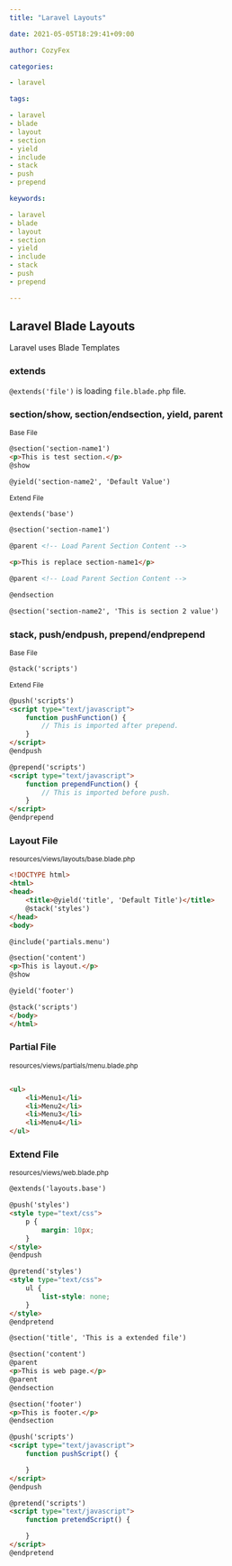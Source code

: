 ```yaml
---
title: "Laravel Layouts"

date: 2021-05-05T18:29:41+09:00

author: CozyFex

categories:

- laravel

tags:

- laravel
- blade
- layout
- section
- yield
- include
- stack
- push
- prepend

keywords:

- laravel
- blade
- layout
- section
- yield
- include
- stack
- push
- prepend

---
```


## Laravel Blade Layouts

Laravel uses Blade Templates

### extends

`@extends('file')` is loading `file.blade.php` file.

### section/show, section/endsection, yield, parent

<sub>Base File</sub>

```html
@section('section-name1')
<p>This is test section.</p>
@show

@yield('section-name2', 'Default Value')
```

<sub>Extend File</sub>

```html
@extends('base')

@section('section-name1')

@parent <!-- Load Parent Section Content -->

<p>This is replace section-name1</p>

@parent <!-- Load Parent Section Content -->

@endsection

@section('section-name2', 'This is section 2 value')
```

### stack, push/endpush, prepend/endprepend

<sub>Base File</sub>

```html
@stack('scripts')
```

<sub>Extend File</sub>

```html
@push('scripts')
<script type="text/javascript">
    function pushFunction() {
        // This is imported after prepend.
    }
</script>
@endpush

@prepend('scripts')
<script type="text/javascript">
    function prependFunction() {
        // This is imported before push.
    }
</script>
@endprepend
```

### Layout File

<sub>resources/views/layouts/base.blade.php</sub>

```html
<!DOCTYPE html>
<html>
<head>
    <title>@yield('title', 'Default Title')</title>
    @stack('styles')
</head>
<body>

@include('partials.menu')

@section('content')
<p>This is layout.</p>
@show

@yield('footer')

@stack('scripts')
</body>
</html>
```

### Partial File

<sub>resources/views/partials/menu.blade.php</sub>

```html

<ul>
    <li>Menu1</li>
    <li>Menu2</li>
    <li>Menu3</li>
    <li>Menu4</li>
</ul>
```

### Extend File

<sub>resources/views/web.blade.php</sub>

```html
@extends('layouts.base')

@push('styles')
<style type="text/css">
    p {
        margin: 10px;
    }
</style>
@endpush

@pretend('styles')
<style type="text/css">
    ul {
        list-style: none;
    }
</style>
@endpretend

@section('title', 'This is a extended file')

@section('content')
@parent
<p>This is web page.</p>
@parent
@endsection

@section('footer')
<p>This is footer.</p>
@endsection

@push('scripts')
<script type="text/javascript">
    function pushScript() {

    }
</script>
@endpush

@pretend('scripts')
<script type="text/javascript">
    function pretendScript() {

    }
</script>
@endpretend
```
